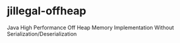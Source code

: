 jillegal-offheap
================

Java High Performance Off Heap Memory Implementation Without Serialization/Deserialization